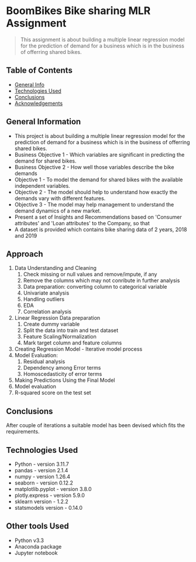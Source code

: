 # BoomBikes Bike sharing MLR Assignment
> This assignment is about building a multiple linear regression model for the prediction of demand for a business which is in the business of offerring shared bikes.


## Table of Contents
* [General Info](#general-information)
* [Technologies Used](#technologies-used)
* [Conclusions](#conclusions)
* [Acknowledgements](#acknowledgements)


## General Information
- This project is about building a multiple linear regression model for the prediction of demand for a business which is in the business of offerring shared bikes.
- Business Objective 1 - Which variables are significant in predicting the demand for shared bikes.
- Business Objective 2 - How well those variables describe the bike demands
- Objective 1 - To model the demand for shared bikes with the available independent variables.
- Objective 2 - The model should help to understand how exactly the demands vary with different features.
- Objective 3 - The model may help management to understand the demand dynamics of a new market.
- Present a set of Insights and Recommendations based on 'Consumer attributes' and 'Loan attributes' to the Company, so that 
- A dataset is provided which contains bike sharing data of 2 years, 2018 and 2019

## Approach
1. Data Understanding and Cleaning
    1. Check missing or null values and remove/impute, if any
    2. Remove the columns which may not conribute in further analysis
    3. Data preparation: converting column to categorical variable
    4. Univariate analysis
    5. Handling outliers
    6. EDA
    7. Correlation analysis
2. Linear Regression Data preparation
    1. Create dummy variable
    2. Split the data into train and test dataset
    3. Feature Scaling/Normalization
    4. Mark target column and feature columns
3. Creating Regression Model - Iterative model process
4. Model Evaluation:
    1. Residual analysis
    2. Dependency among Error terms
    3. Homoscedasticity of error terms
5. Making Predictions Using the Final Model
6. Model evaluation
7. R-squared score on the test set


## Conclusions
After couple of iterations a suitable model has been devised which fits the requirements.

## Technologies Used
- Python - version 3.11.7
- pandas - version 2.1.4
- numpy  - version 1.26.4
- seaborn - version 0.12.2
- matplotlib.pyplot - version 3.8.0
- plotly.express - version 5.9.0
- sklearn version - 1.2.2
- statsmodels version - 0.14.0

## Other tools Used
- Python v3.3
- Anaconda package
- Jupyter notebook